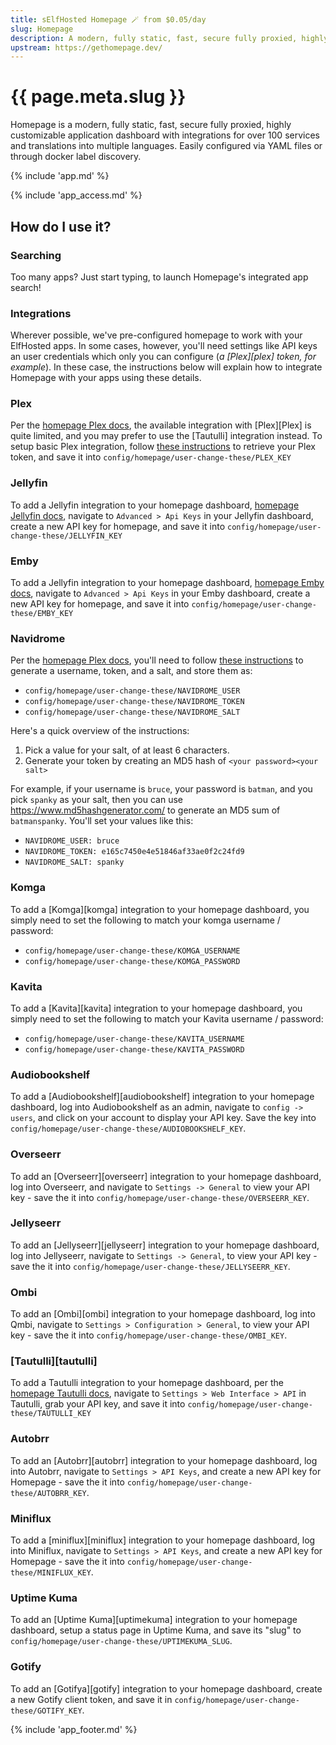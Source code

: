 ```yaml
---
title: sElfHosted Homepage 🪄 from $0.05/day
slug: Homepage
description: A modern, fully static, fast, secure fully proxied, highly customizable application dashboard with integrations for over 100 services and translations into multiple languages. Easily configured via YAML files or through docker label discovery.
upstream: https://gethomepage.dev/
---
```


# {{ page.meta.slug }}

Homepage is a modern, fully static, fast, secure fully proxied, highly customizable application dashboard with integrations for over 100 services and translations into multiple languages. Easily configured via YAML files or through docker label discovery.

{% include 'app.md' %}

{% include 'app_access.md' %}

## How do I use it?

### Searching

Too many apps? Just start typing, to launch Homepage's integrated app search!

### Integrations

Wherever possible, we've pre-configured homepage to work with your ElfHosted apps. In some cases, however, you'll need settings like API keys an user credentials which only you can configure (*a [Plex][plex] token, for example*). In these case, the instructions below will explain how to integrate Homepage with your apps using these details.

### Plex

Per the [homepage Plex docs](https://gethomepage.dev/main/widgets/services/plex/), the available integration with [Plex][Plex] is quite limited, and you may prefer to use the [Tautulli] integration instead. To setup basic Plex integration, follow [these instructions](https://www.plexopedia.com/plex-media-server/general/plex-token/) to retrieve your Plex token, and save it into `config/homepage/user-change-these/PLEX_KEY`

### Jellyfin

To add a Jellyfin integration to your homepage dashboard, [homepage Jellyfin docs](https://gethomepage.dev/main/widgets/services/jellyfin/), navigate to `Advanced > Api Keys` in your Jellyfin dashboard, create a new API key for homepage, and save it into `config/homepage/user-change-these/JELLYFIN_KEY`

### Emby

To add a Jellyfin integration to your homepage dashboard, [homepage Emby docs](https://gethomepage.dev/main/widgets/services/emby/), navigate to `Advanced > Api Keys` in your Emby dashboard, create a new API key for homepage, and save it into `config/homepage/user-change-these/EMBY_KEY`

### Navidrome

Per the [homepage Plex docs](https://gethomepage.dev/main/widgets/services/navidrome/), you'll need to follow [these instructions](http://www.subsonic.org/pages/api.jsp) to generate a username, token, and a salt, and store them as:

* `config/homepage/user-change-these/NAVIDROME_USER`
* `config/homepage/user-change-these/NAVIDROME_TOKEN`
* `config/homepage/user-change-these/NAVIDROME_SALT`

Here's a quick overview of the instructions:

1. Pick a value for your salt, of at least 6 characters.
2. Generate your token by creating an MD5 hash of `<your password><your salt>`

For example, if your username is `bruce`, your password is `batman`, and you pick `spanky` as your salt, then you can use https://www.md5hashgenerator.com/ to generate an MD5 sum of `batmanspanky`. You'll set your values like this:

* `NAVIDROME_USER: bruce`
* `NAVIDROME_TOKEN: e165c7450e4e51846af33ae0f2c24fd9`
* `NAVIDROME_SALT: spanky`

### Komga

To add a [Komga][komga] integration to your homepage dashboard, you simply need to set the following to match your komga username / password:

* `config/homepage/user-change-these/KOMGA_USERNAME`
* `config/homepage/user-change-these/KOMGA_PASSWORD`

### Kavita

To add a [Kavita][kavita] integration to your homepage dashboard, you simply need to set the following to match your Kavita username / password:

* `config/homepage/user-change-these/KAVITA_USERNAME`
* `config/homepage/user-change-these/KAVITA_PASSWORD`

### Audiobookshelf

To add a [Audiobookshelf][audiobookshelf] integration to your homepage dashboard, log into Audiobookshelf as an admin, navigate to `config -> users`, and click on your account to display your API key. Save the key into `config/homepage/user-change-these/AUDIOBOOKSHELF_KEY`.

### Overseerr

To add an [Overseerr][overseerr] integration to your homepage dashboard, log into Overseerr, and navigate to `Settings -> General` to view your API key - save the it into `config/homepage/user-change-these/OVERSEERR_KEY`.

### Jellyseerr

To add an [Jellyseerr][jellyseerr] integration to your homepage dashboard, log into Jellyseerr, navigate to `Settings -> General`, to view your API key - save the it into `config/homepage/user-change-these/JELLYSEERR_KEY`.

### Ombi

To add an [Ombi][ombi] integration to your homepage dashboard, log into Qmbi, navigate to `Settings > Configuration > General`, to view your API key - save the it into `config/homepage/user-change-these/OMBI_KEY`.

### [Tautulli][tautulli]

To add a Tautulli integration to your homepage dashboard, per the [homepage Tautulli docs](https://gethomepage.dev/main/widgets/services/plex-tautulli/), navigate to `Settings > Web Interface > API` in Tautulli, grab your API key, and save it into `config/homepage/user-change-these/TAUTULLI_KEY`

### Autobrr

To add an [Autobrr][autobrr] integration to your homepage dashboard, log into Autobrr, navigate to `Settings > API Keys`, and create a new API key for Homepage - save the it into `config/homepage/user-change-these/AUTOBRR_KEY`.

### Miniflux

To add a [miniflux][miniflux] integration to your homepage dashboard, log into Miniflux, navigate to `Settings > API Keys`, and create a new API key for Homepage - save the it into `config/homepage/user-change-these/MINIFLUX_KEY`.

### Uptime Kuma

To add an [Uptime Kuma][uptimekuma] integration to your homepage dashboard, setup a status page in Uptime Kuma, and save its "slug" to `config/homepage/user-change-these/UPTIMEKUMA_SLUG`.

### Gotify

To add an [Gotifya][gotify] integration to your homepage dashboard, create a new Gotify client token, and save it in `config/homepage/user-change-these/GOTIFY_KEY`.

{% include 'app_footer.md' %}
